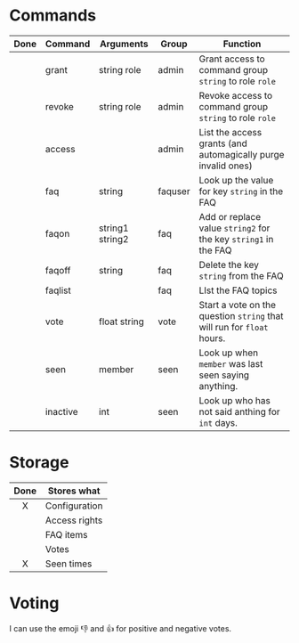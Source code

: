 
# Commands
| Done | Command  | Arguments       | Group   | Function                                                               |
| ---- | -------- | --------------- | ------- | ---------------------------------------------------------------------- |
|      | grant    | string role     | admin   | Grant access to command group `string` to role `role`                  |
|      | revoke   | string role     | admin   | Revoke access to command group `string` to role `role`                 |
|      | access   |                 | admin   | List the access grants (and automagically purge invalid ones)          |
|      | faq      | string          | faquser | Look up the value for key `string` in the FAQ                          |
|      | faqon    | string1 string2 | faq     | Add or replace value `string2` for the key `string1` in the FAQ        |
|      | faqoff   | string          | faq     | Delete the key `string` from the FAQ                                   |
|      | faqlist  |                 | faq     | LIst the FAQ topics                                                    |
|      | vote     | float string    | vote    | Start a vote on the question `string` that will run for `float` hours. |
|      | seen     | member          | seen    | Look up when `member` was last seen saying anything.                   |
|      | inactive | int             | seen    | Look up who has not said anthing for `int` days.                       |

# Storage
| Done | Stores what   |
| :--: | ------------- |
|  X   | Configuration |
|      | Access rights |
|      | FAQ items     |
|      | Votes         |
|  X   | Seen times    |

# Voting

I can use the emoji 👎 and 👍 for positive and negative votes.